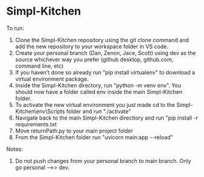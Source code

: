 # Simpl-Kitchen

To run:
1. Clone the Simpl-Kitchen repository using the git clone command and add the new repository to your workspace folder in VS code.
2. Create your personal branch (Dan, Zenon, Jace, Scott) using dev as the source whichever way you prefer (github desktop, github.com, command line, etc) 
3. If you haven't done so already run "pip install virtualenv" to download a virtual environment package. 
4. Inside the Simpl-Kitchen directory, run "python -m venv env". You should now have a folder called env inside the main Simpl-Kitchen folder. 
5. To activate the new virtual environment you just made cd to the Simpl-Kitchen\env\Scripts folder and run "./activate"
6. Navigate back to the main Simpl-Kitchen directiory and run "pip install -r requirements.txt 
7. Move returnPath.py to your main project folder
8. From the Simpl-Kitchen folder run "uvicorn main:app --reload"

Notes: 
1. Do not push changes from your personal branch to main branch. Only go personal -->> dev.